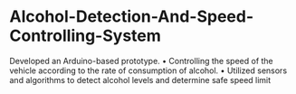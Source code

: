 # Alcohol-Detection-And-Speed-Controlling-System
Developed an Arduino-based prototype.
• Controlling the speed of the vehicle according to the rate of
consumption of alcohol.
• Utilized sensors and algorithms to detect alcohol levels and
determine safe speed limit
